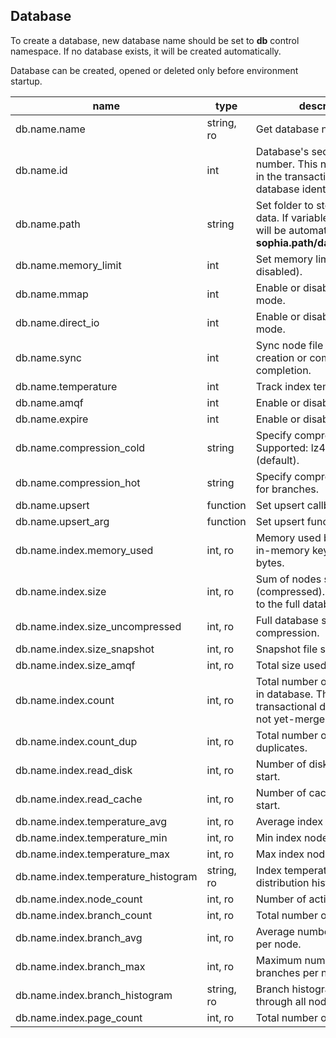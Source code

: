 
Database
--------

To create a database, new database name should be set to **db** control namespace.
If no database exists, it will be created automatically.

Database can be created, opened or deleted only before environment startup.

| name | type | description  |
|---|---|---|
| db.name.name | string, ro | Get database name |
| db.name.id | int | Database's sequential id number. This number is used in the transaction log for the database identification. |
| db.name.path | string | Set folder to store database data. If variable is not set, it will be automatically set as **sophia.path/database_name**. |
| db.name.memory\_limit | int | Set memory limit in bytes (0 - disabled). |
| db.name.mmap | int | Enable or disable mmap mode. |
| db.name.direct\_io | int | Enable or disable O\_DIRECT mode. |
| db.name.sync | int | Sync node file on the branch creation or compaction completion. |
| db.name.temperature | int | Track index temperature. |
| db.name.amqf | int | Enable or disable AMQ Filter. |
| db.name.expire | int | Enable or disable key expire. |
| db.name.compression\_cold | string | Specify compression driver. Supported: lz4, zstd, none (default). |
| db.name.compression\_hot | string | Specify compression driver for branches. |
| db.name.upsert | function | Set upsert callback function. |
| db.name.upsert\_arg | function | Set upsert function argument. |
| db.name.index.memory\_used | int, ro | Memory used by database for in-memory key indexes in bytes. |
| db.name.index.size | int, ro | Sum of nodes size in bytes (compressed). This is equal to the full database size. |
| db.name.index.size\_uncompressed | int, ro | Full database size before the compression. |
| db.name.index.size\_snapshot | int, ro | Snapshot file size. |
| db.name.index.size\_amqf | int, ro | Total size used by AMQ Filter. |
| db.name.index.count | int, ro | Total number of keys stored in database. This includes transactional duplicates and not yet-merged duplicates. |
| db.name.index.count\_dup | int, ro | Total number of transactional duplicates. |
| db.name.index.read\_disk | int, ro | Number of disk reads since start. |
| db.name.index.read\_cache | int, ro | Number of cache reads since start. |
| db.name.index.temperature\_avg | int, ro | Average index temperature. |
| db.name.index.temperature\_min | int, ro | Min index node temperature. |
| db.name.index.temperature\_max | int, ro | Max index node temperature. |
| db.name.index.temperature\_histogram | string, ro | Index temperature distribution histogram. |
| db.name.index.node\_count | int, ro | Number of active nodes. |
| db.name.index.branch\_count | int, ro | Total number of branches. |
| db.name.index.branch\_avg | int, ro | Average number of branches per node. |
| db.name.index.branch\_max | int, ro | Maximum number of branches per node. |
| db.name.index.branch\_histogram | string, ro | Branch histogram distribution through all nodes. |
| db.name.index.page\_count | int, ro | Total number of pages. |
